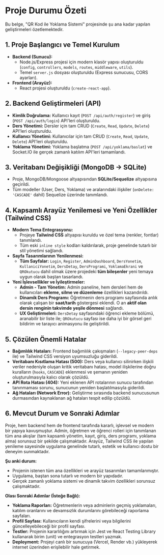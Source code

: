 # Proje Durumu Özeti

Bu belge, "QR Kod ile Yoklama Sistemi" projesinde şu ana kadar yapılan geliştirmeleri özetlemektedir.

## 1. Proje Başlangıcı ve Temel Kurulum

-   **Backend (Sunucu):**
    -   Node.js/Express projesi için modern klasör yapısı oluşturuldu (`config`, `controllers`, `models`, `routes`, `middleware`, `utils`).
    -   Temel `server.js` dosyası oluşturuldu (Express sunucusu, CORS ayarları).
-   **Frontend (Arayüz):**
    -   React projesi oluşturuldu (`create-react-app`).

## 2. Backend Geliştirmeleri (API)

-   **Kimlik Doğrulama:** Kullanıcı kayıt (`POST /api/auth/register`) ve giriş (`POST /api/auth/login`) API'leri oluşturuldu.
-   **Ders Yönetimi:** Dersler için tam CRUD (`Create`, `Read`, `Update`, `Delete`) API'leri oluşturuldu.
-   **Kullanıcı Yönetimi:** Kullanıcılar için tam CRUD (`Create`, `Read`, `Update`, `Delete`) API'leri oluşturuldu.
-   **Yoklama Yönetimi:** Yoklama başlatma (`POST /api/yoklama/baslat`) ve Socket.IO ile gerçek zamanlı katılım API'leri tamamlandı.

## 3. Veritabanı Değişikliği (MongoDB -> SQLite)

-   Proje, MongoDB/Mongoose altyapısından **SQLite/Sequelize** altyapısına geçirildi.
-   Tüm modeller (User, Ders, Yoklama) ve aralarındaki ilişkiler (`onDelete: 'CASCADE'` dahil) Sequelize üzerinde tanımlandı.

## 4. Kapsamlı Arayüz Yenilemesi ve Yeni Özellikler (Tailwind CSS)

-   **Modern Tema Entegrasyonu:**
    -   Projeye **Tailwind CSS** altyapısı kuruldu ve özel tema (renkler, fontlar) tanımlandı.
    -   Tüm eski `inline style` kodları kaldırılarak, proje genelinde tutarlı bir stil yönetimi sağlandı.
-   **Sayfa Tasarımlarının Yenilenmesi:**
    -   **Tüm Sayfalar:** `Login`, `Register`, `AdminDashboard`, `DersYonetim`, `KullaniciYonetim`, `DersDetay`, `DersProgrami`, `YoklamaEkrani` ve `QROkutucu` dahil olmak üzere projedeki **tüm bileşenler** yeni temaya uygun olarak baştan tasarlandı.
-   **Yeni İşlevsellikler ve İyileştirmeler:**
    -   **Admin - Tam Yönetim:** Admin paneline, hem dersleri hem de kullanıcıları **ekleme, silme ve düzenleme** özellikleri kazandırıldı.
    -   **Dinamik Ders Programı:** Öğretmenin ders programı sayfasında anlık olarak çalışan bir **saat/tarih** göstergesi eklendi. O an **aktif olan dersin renginin takvimde yeşile dönmesi** sağlandı.
    -   **UX Geliştirmeleri:** `DersDetay` sayfasındaki öğrenci ekleme bölümü, aranabilir bir liste ile; `QROkutucu` sayfası ise daha iyi bir görsel geri bildirim ve tarayıcı animasyonu ile geliştirildi.

## 5. Çözülen Önemli Hatalar

-   **Bağımlılık Hataları:** Frontend bağımlılık çakışmaları (`--legacy-peer-deps` ile) ve Tailwind CSS versiyon uyumsuzluğu giderildi.
-   **Veritabanı Kısıtlama Hatası (500):** Ders veya kullanıcı silinirken ilişkili veriler nedeniyle oluşan kritik veritabanı hatası, model ilişkilerine doğru kuralların (`hooks`, `CASCADE`) eklenmesi ve şemanın yeniden oluşturulmasıyla kalıcı olarak çözüldü.
-   **API Rota Hatası (404):** Yeni eklenen API rotalarının sunucu tarafından tanınmaması sorunu, sunucunun yeniden başlatılmasıyla giderildi.
-   **Ağ Hataları (Network Error):** Geliştirme sırasında backend sunucusunun durmasından kaynaklanan ağ hataları tespit edilip çözüldü.

## 6. Mevcut Durum ve Sonraki Adımlar

Proje, hem backend hem de frontend tarafında kararlı, işlevsel ve modern bir yapıya kavuşmuştur. Admin, öğretmen ve öğrenci rolleri için tanımlanan tüm ana akışlar (tam kapsamlı yönetim, kayıt, giriş, ders programı, yoklama alma) sorunsuz bir şekilde çalışmaktadır. Arayüz, Tailwind CSS ile yapılan yenileme sayesinde uygulama genelinde tutarlı, estetik ve kullanıcı dostu bir deneyim sunmaktadır.

**Şu anki durum:**
-   Projenin istenen tüm ana özellikleri ve arayüz tasarımları tamamlanmıştır.
-   Uygulama, baştan sona tutarlı ve modern bir yapıdadır.
-   Gerçek zamanlı yoklama sistemi ve dinamik takvim özellikleri sorunsuz çalışmaktadır.

**Olası Sonraki Adımlar (İsteğe Bağlı):**
-   **Yoklama Raporları:** Öğretmenlerin veya adminlerin geçmiş yoklamaları, katılım oranlarını ve devamsızlık durumlarını görebileceği raporlama sayfaları.
-   **Profil Sayfası:** Kullanıcıların kendi şifrelerini veya bilgilerini güncelleyebileceği bir profil sayfası.
-   **Testler:** Projenin kararlılığını artırmak için Jest ve React Testing Library kullanarak birim (unit) ve entegrasyon testleri yazmak.
-   **Deployment:** Projeyi canlı bir sunucuya (Vercel, Render vb.) yükleyerek internet üzerinden erişilebilir hale getirmek.
